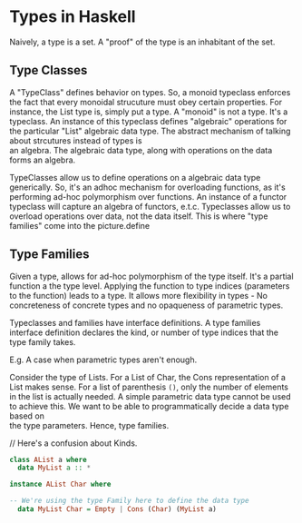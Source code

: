Types in Haskell
================

Naively, a type is a set. A "proof" of the type
is an inhabitant of the set. 

Type Classes
------------

A "TypeClass" defines behavior on types. So, a 
monoid typeclass enforces the fact that every 
monoidal strucuture must obey certain properties.
For instance, the List type is, simply put a type.
A "monoid" is not a type. It's a typeclass. An instance
of this typeclass defines "algebraic" operations for the
particular "List" algebraic data type. The abstract mechanism
of talking about strcutures instead of types is  
an algebra. The algebraic data type, along with operations
on the data forms an algebra.

TypeClasses allow us to define operations on a algebraic data
type generically. So, it's an adhoc mechanism for overloading 
functions, as it's performing ad-hoc polymorphism over functions.
An instance of a functor typeclass will capture an algebra of
functors, e.t.c. Typeclasses allow us to overload operations
over data, not the data itself. This is where "type families"
come into the picture.define 


Type Families
-------------

Given a type, allows for ad-hoc polymorphism of the type itself. 
It's a partial function a the type level. Applying the function to
type indices (parameters to the function) leads to a type.
It allows more flexibility in types - No concreteness of concrete 
types and no opaqueness of parametric types.

Typeclasses and families have interface definitions. A type families 
interface definition declares the kind, or number of type indices that the 
type family takes. 

E.g. A case when parametric types aren't enough. 

Consider the type of Lists. For a List of Char, the Cons representation of a
List makes sense. For a list of parenthesis `()`, only the number of elements  
in the list is actually needed. A simple parametric data type cannot be used to
achieve this. We want to be able to programmatically decide a data type based on  
the type parameters. Hence, type families.

// Here's a confusion about Kinds. 

```haskell
class AList a where
  data MyList a :: * 

instance AList Char where

-- We're using the type Family here to define the data type 
  data MyList Char = Empty | Cons (Char) (MyList a)
```





